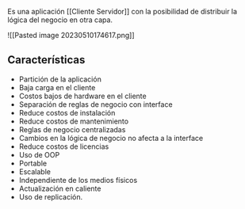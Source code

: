 Es una aplicación [[Cliente Servidor]] con la posibilidad de distribuir la lógica del negocio en otra capa.

![[Pasted image 20230510174617.png]]
## Características
- Partición de la aplicación
- Baja carga en el cliente
- Costos bajos de hardware en el cliente
- Separación de reglas de negocio con interface
- Reduce costos de instalación
- Reduce costos de mantenimiento
- Reglas de negocio centralizadas 
- Cambios en la lógica de negocio no afecta a la interface
- Reduce costos de licencias
- Uso de OOP
- Portable
- Escalable
- Independiente de los medios físicos
- Actualización en caliente
- Uso de replicación.
